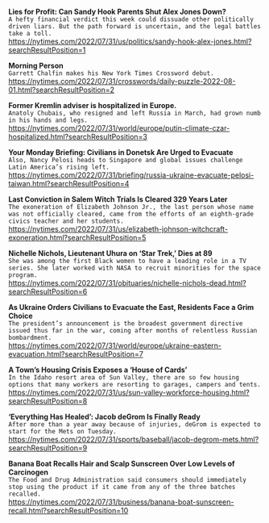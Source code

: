 **Lies for Profit: Can Sandy Hook Parents Shut Alex Jones Down?**\
`A hefty financial verdict this week could dissuade other politically driven liars. But the path forward is uncertain, and the legal battles take a toll.`\
https://nytimes.com/2022/07/31/us/politics/sandy-hook-alex-jones.html?searchResultPosition=1

**Morning Person**\
`Garrett Chalfin makes his New York Times Crossword debut.`\
https://nytimes.com/2022/07/31/crosswords/daily-puzzle-2022-08-01.html?searchResultPosition=2

**Former Kremlin adviser is hospitalized in Europe.**\
`Anatoly Chubais, who resigned and left Russia in March, had grown numb in his hands and legs.`\
https://nytimes.com/2022/07/31/world/europe/putin-climate-czar-hospitalized.html?searchResultPosition=3

**Your Monday Briefing: Civilians in Donetsk Are Urged to Evacuate**\
`Also, Nancy Pelosi heads to Singapore and global issues challenge Latin America’s rising left.`\
https://nytimes.com/2022/07/31/briefing/russia-ukraine-evacuate-pelosi-taiwan.html?searchResultPosition=4

**Last Conviction in Salem Witch Trials Is Cleared 329 Years Later**\
`The exoneration of Elizabeth Johnson Jr., the last person whose name was not officially cleared, came from the efforts of an eighth-grade civics teacher and her students.`\
https://nytimes.com/2022/07/31/us/elizabeth-johnson-witchcraft-exoneration.html?searchResultPosition=5

**Nichelle Nichols, Lieutenant Uhura on ‘Star Trek,’ Dies at 89**\
`She was among the first Black women to have a leading role in a TV series. She later worked with NASA to recruit minorities for the space program.`\
https://nytimes.com/2022/07/31/obituaries/nichelle-nichols-dead.html?searchResultPosition=6

**As Ukraine Orders Civilians to Evacuate the East, Residents Face a Grim Choice**\
`The president’s announcement is the broadest government directive issued thus far in the war, coming after months of relentless Russian bombardment.`\
https://nytimes.com/2022/07/31/world/europe/ukraine-eastern-evacuation.html?searchResultPosition=7

**A Town’s Housing Crisis Exposes a ‘House of Cards’**\
`In the Idaho resort area of Sun Valley, there are so few housing options that many workers are resorting to garages, campers and tents.`\
https://nytimes.com/2022/07/31/us/sun-valley-workforce-housing.html?searchResultPosition=8

**‘Everything Has Healed’: Jacob deGrom Is Finally Ready**\
`After more than a year away because of injuries, deGrom is expected to start for the Mets on Tuesday.`\
https://nytimes.com/2022/07/31/sports/baseball/jacob-degrom-mets.html?searchResultPosition=9

**Banana Boat Recalls Hair and Scalp Sunscreen Over Low Levels of Carcinogen**\
`The Food and Drug Administration said consumers should immediately stop using the product if it came from any of the three batches recalled.`\
https://nytimes.com/2022/07/31/business/banana-boat-sunscreen-recall.html?searchResultPosition=10

